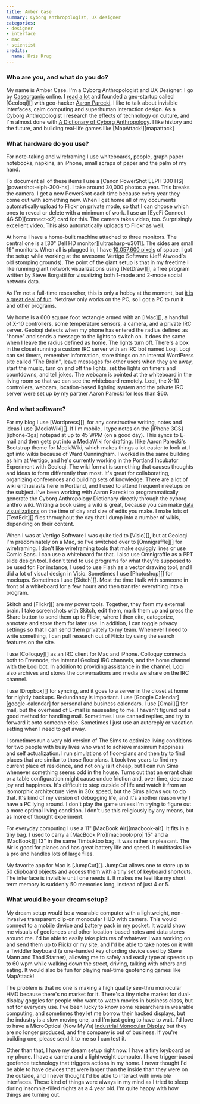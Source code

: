 ```yaml
---
title: Amber Case
summary: Cyborg anthropologist, UX designer
categories:
- designer
- interface
- mac
- scientist
credits:
  name: Kris Krug
---
```


### Who are you, and what do you do?

My name is Amber Case. I'm a Cyborg Anthropologist and UX Designer. I go by [Caseorganic](http://www.twitter.com/caseorganic "Amber's Twitter account.") online. I [read a lot](http://cyborganthropology.com/Category:Books "Books that Amber is reading.") and founded a geo-startup called [Geoloqi][] with geo-hacker [Aaron Parecki](http://aaronparecki.com "Aaron's website."). I like to talk about invisible interfaces, calm computing and superhuman interaction design. As a Cyborg Anthropologist I research the effects of technology on culture, and I'm almost done with [A Dictionary of Cyborg Anthropology](http://cyborganthropology.com/store/ "Amber's upcoming book."). I like history and the future, and building real-life games like [MapAttack!][mapattack]

### What hardware do you use?

For note-taking and wireframing I use whiteboards, people, graph paper notebooks, napkins, an iPhone, small scraps of paper and the palm of my hand.

To document all of these items I use a [Canon PowerShot ELPH 300 HS][powershot-elph-300-hs]. I take around 30,000 photos a year. This breaks the camera. I get a new PowerShot each time because every year they come out with something new. When I get home all of my documents automatically upload to Flickr on private mode, so that I can choose which ones to reveal or delete with a minimum of work. I use an [EyeFi Connect 4G SD][connect-x2] card for this. The camera takes video, too. Surprisingly excellent video. This also automatically uploads to Flickr as well.

At home I have a home-built machine attached to three monitors. The central one is a [30" Dell HD monitor][ultrasharp-u3011]. The sides are small 19" monitors. When all is plugged in, I have [10,057,600 pixels](http://www.flickr.com/photos/caseorganic/4878458912/ "A photo of Amber's setup.") of space. I got the setup while working at the awesome Vertigo Software (Jeff Atwood's old stomping grounds). The point of the giant setup is that in my freetime I like running giant network visualizations using [NetDraw][], a free program written by Steve Borgatti for visualizing both 1-mode and 2-mode social network data.

As I'm not a full-time researcher, this is only a hobby at the moment, but [it is a great deal of fun](http://www.flickr.com/photos/caseorganic/sets/72157624621620243/detail/ "Amber's screenshots of NetDraw in action."). Netdraw only works on the PC, so I got a PC to run it and other programs.

My home is a 600 square foot rectangle armed with an [iMac][], a handful of X-10 controllers, some temperature sensors, a camera, and a private IRC server. Geoloqi detects when my phone has entered the radius defined as "home" and sends a message to the lights to switch on. It does the same when I leave the radius defined as home. The lights turn off. There's a box in the closet running a custom IRC server with an IRC bot named Loqi. Loqi can set timers, remember information, store things on an internal WordPress site called "The Brain", leave messages for other users when they are away, start the music, turn on and off the lights, set the lights on timers and countdowns, and tell jokes. The webcam is pointed at the whiteboard in the living room so that we can see the whiteboard remotely. Loqi, the X-10 controllers, webcam, location-based lighting system and the private IRC server were set up by my partner Aaron Parecki for less than $60.

### And what software?

For my blog I use [Wordpress][], for any constructive writing, notes and ideas I use [MediaWiki][]. If I'm mobile, I type notes on the [iPhone 3GS][iphone-3gs] notepad at up to 45 WPM (on a good day). This syncs to E-mail and then gets put into a MediaWiki for drafting. I like Aaron Parecki's Bootstrap theme for MediaWiki, which makes things a lot easier to look at. I got into wikis because of Ward Cunningham. I worked in the same building as him at Vertigo, and he's currently working in the Portland Incubator Experiment with Geoloqi. The wiki format is something that causes thoughts and ideas to form differently than most. It's great for collaborating, organizing conferences and building sets of knowledge. There are a lot of wiki enthusiasts here in Portland, and I used to attend frequent meetups on the subject. I've been working with Aaron Parecki to programmatically generate the Cyborg Anthropology Dictionary directly through the cyborg anthro wiki. Writing a book using a wiki is great, because you can make [data visualizations](http://cyborganthropology.com/Special:ChangeGraphs "Amber's change graphs.") on the time of day and size of edits you make. I make lots of [TextEdit][] files throughout the day that I dump into a number of wikis, depending on their content.

When I was at Vertigo Software I was quite tied to [Visio][], but at Geoloqi I'm predominately on a Mac, so I've switched over to [Omnigraffle][] for wireframing. I don't like wireframing tools that make squiggly lines or use Comic Sans. I can use a whiteboard for that. I also use Omnigraffle as a PPT slide design tool. I don't tend to use programs for what they're supposed to be used for. For instance, I used to use Flash as a vector drawing tool, and I did a lot of visual design in Visio. Sometimes I use [Photoshop][] for mockups. Sometimes I use [Skitch][]. Most the time I talk with someone in front of a whiteboard for a few hours and then transfer everything into a program.

Skitch and [Flickr][] are my power tools. Together, they form my external brain. I take screenshots with Skitch, edit them, mark them up and press the Share button to send them up to Flickr, where I then cite, categorize, annotate and store them for later use. In addition, I can toggle privacy settings so that I can send them privately to my team. Whenever I need to write something, I can pull research out of Flickr by using the search features on the site.

I use [Colloquy][] as an IRC client for Mac and iPhone. Colloquy connects both to Freenode, the internal Geoloqi IRC channels, and the home channel with the Loqi bot. In addition to providing assistance in the channel, Loqi also archives and stores the conversations and media we share on the IRC channel.

I use [Dropbox][] for syncing, and it goes to a server in the closet at home for nightly backups. Redundancy is important. I use [Google Calendar][google-calendar] for personal and business calendars. I use [Gmail][] for mail, but the overhead of E-mail is nauseating to me. I haven't figured out a good method for handling mail. Sometimes I use canned replies, and try to forward it onto someone else. Sometimes I just use an autoreply or vacation setting when I need to get away.

I sometimes run a very old version of The Sims to optimize living conditions for two people with busy lives who want to achieve maximum happiness and self actualization. I run simulations of floor-plans and then try to find places that are similar to those floorplans. It took two years to find my current place of residence, and not only is it cheap, but I can run Sims whenever something seems odd in the house. Turns out that an errant chair or a table configuration might cause undue friction and, over time, decrease joy and happiness. It's difficult to step outside of life and watch it from an isomorphic architecture view in 30x speed, but the Sims allows you to do that. It's kind of my version of debugging life, and it's another reason why I have a PC lying around. I don't play the game unless I'm trying to figure out a more optimal living condition. I don't use this religiously by any means, but as more of thought experiment.

For everyday computing I use a 11" [MacBook Air][macbook-air]. It fits in a tiny bag. I used to carry a [MacBook Pro][macbook-pro] 15" and a [MacBook][] 13" in the same Timbuktoo bag. It was rather unpleasant. The Air is good for planes and has great battery life and speed. It multitasks like a pro and handles lots of large files.

My favorite app for Mac is [JumpCut][]. JumpCut allows one to store up to 50 clipboard objects and access them with a tiny set of keyboard shortcuts. The interface is invisible until one needs it. It makes me feel like my short term memory is suddenly 50 memories long, instead of just 4 or 5.

### What would be your dream setup?

My dream setup would be a wearable computer with a lightweight, non-invasive transparent clip-on monocular HUD with camera. This would connect to a mobile device and battery pack in my pocket. It would show me visuals of geofences and other location-based notes and data stores around me. I'd be able to easily take pictures of whatever I was working on and send them up to Flickr or my site, and I'd be able to take notes on it with a Twiddler keyboard (a one-handed key chording device used by Steve Mann and Thad Starner), allowing me to safely and easily type at speeds up to 60 wpm while walking down the street, driving, talking with others and eating. It would also be fun for playing real-time geofencing games like MapAttack!

The problem is that no one is making a high quality see-thru monocular HMD because there's no market for it. There's a tiny niche market for dual-display goggles for people who want to watch movies in business class, but not for everyday use. I've been lucky to know some researchers in wearable computing, and sometimes they let me borrow their hacked displays, but the industry is a slow moving one, and I'm just going to have to wait. I'd love to have a MicroOptical (Now MyVu) [Industrial Monocular Display](http://www.flickr.com/photos/caseorganic/4611801231/ "Amber's photo of the MyVu.") but they are no longer produced, and the company is out of business. If you're building one, please send it to me so I can test it.

Other than that, I have my dream setup right now. I have a tiny keyboard on my phone. I have a camera and a lightweight computer. I have trigger-based geofence technology that triggers actions in my home. I never thought I'd be able to have devices that were larger than the inside than they were on the outside, and I never thought I'd be able to interact with invisible interfaces. These kind of things were always in my mind as I tried to sleep during insomnia-filled nights as a 4 year old. I'm quite happy with how things are turning out.